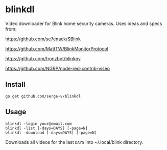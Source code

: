 # blinkdl

Video downloader for Blink home security cameras.
Uses ideas and specs from:

https://github.com/se7enack/SBlink

https://github.com/MattTW/BlinkMonitorProtocol

https://github.com/fronzbot/blinkpy

https://github.com/NGRP/node-red-contrib-viseo

## Install

	go get github.com/serge-v/blinkdl

## Usage

	blinkdl -login your@email.com
	blinkdl -list [-days=DAYS] [-page=N]
	blinkdl -download [-days=DAYS] [-page=N]

Downloads all videos for the last `DAYS` into ~/.local/blink directory.
